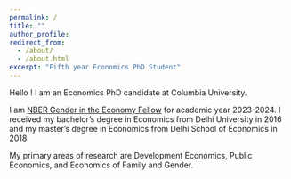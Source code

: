 ```yaml
---
permalink: /
title: ""
author_profile: 
redirect_from: 
  - /about/
  - /about.html
excerpt: "Fifth year Economics PhD Student"
---
```


Hello ! I am an Economics PhD candidate at Columbia University.  

I am [NBER Gender in the Economy Fellow](https://www.nber.org/programs-projects/projects-and-centers/gender-economy/gender-economy-fellows) for academic year 2023-2024. I received my bachelor’s degree in Economics from Delhi University in 2016 and my master’s degree in Economics from Delhi School of Economics in 2018. 

My primary areas of research are Development Economics, Public Economics, and Economics of Family and Gender. 